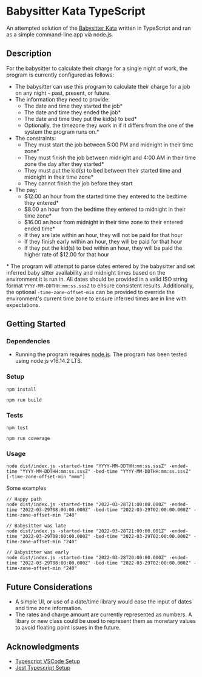 # Babysitter Kata TypeScript

An attempted solution of the [Babysitter Kata](https://gist.github.com/jameskbride/5482722) written in TypeScript and ran as a simple command-line app via node.js.

## Description

For the babysitter to calculate their charge for a single night of work, the program is currently configured as follows:

- The babysitter can use this program to calculate their charge for a job on any night - past, present, or future.
- The information they need to provide:
  - The date and time they started the job\*
  - The date and time they ended the job\*
  - The date and time they put the kid(s) to bed\*
  - Optionally, the timezone they work in if it differs from the one of the system the program runs on.\*
- The constraints:
  - They must start the job between 5:00 PM and midnight in their time zone\*
  - They must finish the job between midnight and 4:00 AM in their time zone the day after they started\*
  - They must put the kid(s) to bed between their started time and midnight in their time zone\*
  - They cannot finish the job before they start
- The pay:
  - $12.00 an hour from the started time they entered to the bedtime they entered\*
  - $8.00 an hour from the bedtime they entered to midnight in their time zone\*
  - $16.00 an hour from midnight in their time zone to their entered ended time\*
  - If they are late within an hour, they will not be paid for that hour
  - If they finish early within an hour, they will be paid for that hour
  - If they put the kid(s) to bed within an hour, they will be paid the higher rate of $12.00 for that hour

\* The program will attempt to parse dates entered by the babysitter and set inferred baby sitter availability and
midnight times based on the environment it is run in. All dates should be provided in a valid ISO string format `YYYY-MM-DDTHH:mm:ss.sssZ` to ensure consistent results.
Additionally, the optional `-time-zone-offset-min` can be provided to override the environment's
current time zone to ensure inferred times are in line with expectations.

## Getting Started

### Dependencies

- Running the program requires [node.js](https://nodejs.org/en/). The program has been tested using node.js v16.14.2 LTS.

### Setup

```
npm install

npm run build
```

### Tests

```
npm test

npm run coverage
```

### Usage

```
node dist/index.js -started-time "YYYY-MM-DDTHH:mm:ss.sssZ" -ended-time "YYYY-MM-DDTHH:mm:ss.sssZ" -bed-time "YYYY-MM-DDTHH:mm:ss.sssZ" [-time-zone-offset-min "mmm"]
```

Some examples

```
// Happy path
node dist/index.js -started-time "2022-03-28T21:00:00.000Z" -ended-time "2022-03-29T08:00:00.000Z" -bed-time "2022-03-29T02:00:00.000Z" -time-zone-offset-min "240"

// Babysitter was late
node dist/index.js -started-time "2022-03-28T21:00:00.001Z" -ended-time "2022-03-29T08:00:00.000Z" -bed-time "2022-03-29T02:00:00.000Z" -time-zone-offset-min "240"

// Babysitter was early
node dist/index.js -started-time "2022-03-28T20:00:00.000Z" -ended-time "2022-03-29T08:00:00.000Z" -bed-time "2022-03-29T02:00:00.000Z" -time-zone-offset-min "240"
```

## Future Considerations

- A simple UI, or use of a date/time library would ease the input of dates and time zone information.
- The rates and charge amount are currently represented as numbers. A libary or new class could be used to represent them as monetary values to avoid floating point issues in the future.

## Acknowledgments

- [Typescript VSCode Setup](https://code.visualstudio.com/docs/typescript/typescript-tutorial)
- [Jest Typescript Setup](https://jestjs.io/docs/getting-started#using-typescript-via-ts-jest)
